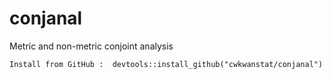 # conjanal

Metric and non-metric conjoint analysis

`Install from GitHub :  devtools::install_github("cwkwanstat/conjanal")`
